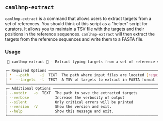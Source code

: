 ## `camlhmp-extract`

`camlhmp-extract` is a command that allows users to extract targets from a set of references.
You should think of this script as a "helper" script for curators. It allows you to maintain
a TSV file with the targets and their positions in the reference sequences. `camlhmp-extract`
will then extract the targets from the reference sequences and write them to a FASTA file.

### Usage

```bash
 🐪 camlhmp-extract 🐪 - Extract typing targets from a set of reference sequences

╭─ Required Options ──────────────────────────────────────────────────────────────────────────╮
│ *  --path     -i  TEXT  The path where input files are located [required]                   │
│ *  --targets  -t  TEXT  A TSV of targets to extract in FASTA format [required]              │
╰─────────────────────────────────────────────────────────────────────────────────────────────╯
╭─ Additional Options ────────────────────────────────────────────────────────────────────────╮
│ --outdir   -o  TEXT  The path to save the extracted targets                                 │
│ --verbose            Increase the verbosity of output                                       │
│ --silent             Only critical errors will be printed                                   │
│ --version  -V        Show the version and exit.                                             │
│ --help               Show this message and exit.                                            │
╰─────────────────────────────────────────────────────────────────────────────────────────────╯
```
